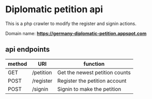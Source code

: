 # Diplomatic petition api

This is a php crawler to modify the register and signin actions.

Domain name: **https://germany-diplomatic-petition.appspot.com**
## api endpoints
method|URI|function
-|-|-
GET|/petition|Get the newest petition counts
POST|/register|Register the petition account
POST|/signin|Signin to make the petition
